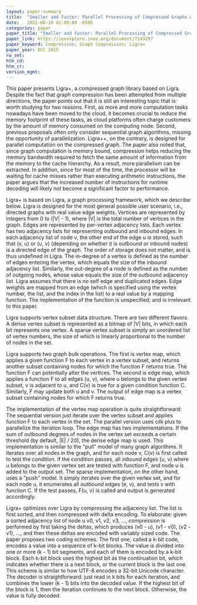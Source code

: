 ```yaml
---
layout: paper-summary
title:  "Smaller and Faster: Parallel Processing of Compressed Graphs with Ligra++"
date:   2021-06-18 01:00:00 -0500
categories: paper
paper_title: "Smaller and Faster: Parallel Processing of Compressed Graphs with Ligra++"
paper_link: https://ieeexplore.ieee.org/document/7149297
paper_keyword: Compression; Graph Compression; Ligra+
paper_year: DCC 2015
rw_set:
htm_cd:
htm_cr:
version_mgmt:
---
```


This paper presents Ligra+, a compressed graph library based on Ligra.
Despite the fact that graph compression has been attempted from multiple directions, the paper points out that it is
still an interesting topic that is worth studying for two reasons. 
First, as more and more computation tasks nowadays have been moved to the cloud, it becomes crucial to reduce the 
memory footprint of these tasks, as cloud platforms often charge customers by the amount of memory consumed on the 
computing node.
Second, previous proposals often only consider sequential graph algorithms, missing the opportunity of parallelization.
Ligra++, on the contrary, is designed for parallel computation on the compressed graph.
The paper also noted that, since graph computation is memory bound, compression helps reducing the memory bandwidth
required to fetch the same amount of information from the memory to the cache hierarchy. 
As a result, more parallelism can be extracted. In addition, since for most of the time, the processor will be 
waiting for cache misses rather than executing arithmetic instructions, the paper argues that the increased number 
of instructions for runtime decoding will likely not become a significant factor to performance.

Ligra+ is based on Ligra, a graph processing framework, which we describe below. Ligra is designed for the most general
possible user scenario, i.e., directed graphs with real value edge weights. 
Vertices are represented by integers from 0 to (|V| - 1), where |V| is the total number of vertices in the graph.
Edges are represented by per-vertex adjacency lists. Each vertex has two adjacency lists for representing outbound and 
inbound edges.
In each adjacency list of node v, the other end of the edge u is stored, such that (v, u) or (u, v) (depending on whether it is outbound or inbound nodes) is a directed edge of the graph. 
The order of storage does not matter, and is thus undefined in Ligra.
The in-degree of a vertex is defined as the number of edges entering the vertex, which equals the size of the 
inbound adjacency list. Similarly, the out-degree of a node is defined as the number of outgoing nodes, whose 
value equals the size of the outbound adjacency list.
Ligra assumes that there is no self edge and duplicated edges.
Edge weights are mapped from an edge (which is specified using the vertex number, the list, and the index in the list)
to a real value by a mapping function. The implementation of the function is unspecified, and is irrelevant to 
this paper.

Ligra supports vertex subset data structure. There are two different flavors. A dense vertex subset is represented 
as a bitmap of |V| bits, in which each bit represents one vertex. A sparse vertex subset is simply an unordered list
of vertex numbers, the size of which is linearly proportional to the number of nodes in the set.

Ligra supports two graph bulk operations. The first is vertex map, which applies a given function F to each vertex in
a vertex subset, and returns another subset containing nodes for which the function F returns true. 
The function F can potentially alter the vertices. 
The second is edge map, which applies a function F to all edges (u, v), where u belongs to the given vertex 
subset, v is adjacent to u, and C(v) is true for a given condition function C. Similarly, F may update both u
and v. The output of edge map is a vertex subset containing nodes for which F returns true.

The implementation of the vertex map operation is quite straightforward: The sequential version just iterate over
the vertex subset and applies function F to each vertex in the set. The parallel version uses cilk plus to parallelize
the iteration loop.
The edge map has two implementations. If the sum of outbound degrees of nodes in the vertex set exceeds a certain
threshold (by default, |E| / 20), the dense edge map is used. This implementation is similar to the "pull" model
of many graph algorithms. It iterates over all nodes in the graph, and for each node v, C(v) is first called to test 
the condition. 
If the condition passes, all *inbound* edges (u, v) where u belongs to the given vertex set are tested with function F, 
and node u is added to the output set.
The sparse implementation, on the other hand, uses a "push" model. It simply iterates over the given vertex set,
and for each node u, it enumerates all *outbound* edges (e, v), and tests v with function C. If the test passes,
F(u, v) is called and output is generated accordingly.

Ligra+ optimizes over Ligra by compressing the adjacency list. The list is first sorted, and then compressed with
delta encoding. To elaborate: given a sorted adjacency list of node u v0, v1, v2, v3, ..., compression is performed by 
first taking the deltas, which produces (v0 - u), (v1 - v0), (v2 - v1), ..., and then these deltas are encoded with 
variably sized code. The paper proposes two coding schemes. 
The first one, called a k-bit code, encodes a value into a sequence of k-bit blocks. The value is divided into one
or more (k - 1) bit segments, and each of them is encoded by a k-bit block.
Each k-bit block uses the highest bit as the continuation bit, which indicates whether there is a next block, or
the current block is the last one. This scheme is similar to how UTF-8 encodes a 32-bit Unicode character.
The decoder is straightforward: just read in k bits for each iteration, and combines the lower (k - 1) bits into
the decoded value. If the highest bit of the block is 1, then the iteration continues to the next block.
Otherwise, the value is fully decoded.
